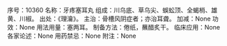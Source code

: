 序号：10360
名称：牙疼塞耳丸
组成：川乌底、草乌尖、蜈蚣顶、全蝎梢、雄黄、川椒。
出处：《理瀹》。
主治：骨槽风阴症者；亦治耳聋。
加减：None
功效：None
用法用量：塞两耳。
制备方法：倦纸，蘸醋炙干。
临床应用：None
各家论述：None
用药禁忌：None
附注：None
